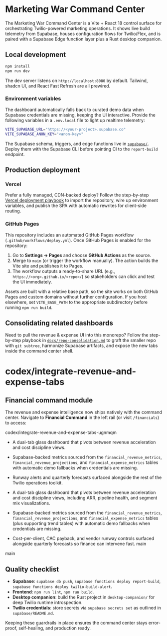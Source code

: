 # Marketing War Command Center

The Marketing War Command Center is a Vite + React 18 control surface for orchestrating Twilio-powered marketing operations. It
shows live build telemetry from Supabase, houses configuration flows for Twilio/Flex, and is paired with a Supabase Edge
function layer plus a Rust desktop companion.

## Local development

```bash
npm install
npm run dev
```

The dev server listens on `http://localhost:8080` by default. Tailwind, shadcn UI, and React Fast Refresh are all prewired.

### Environment variables

The dashboard automatically falls back to curated demo data when Supabase credentials are missing, keeping the UI interactive.
Provide the following variables in a `.env.local` file to light up realtime telemetry:

```bash
VITE_SUPABASE_URL="https://<your-project>.supabase.co"
VITE_SUPABASE_ANON_KEY="<anon-key>"
```

The Supabase schema, triggers, and edge functions live in [`supabase/`](supabase/README.md). Deploy them with the Supabase CLI
before pointing CI to the `report-build` endpoint.

## Production deployment

### Vercel

Prefer a fully managed, CDN-backed deploy? Follow the step-by-step [Vercel deployment playbook](docs/vercel-deployment.md) to
import the repository, wire up environment variables, and publish the SPA with automatic rewrites for client-side routing.

### GitHub Pages

This repository includes an automated GitHub Pages workflow (`.github/workflows/deploy.yml`). Once GitHub Pages is enabled for
the repository:

1. Go to **Settings → Pages** and choose **GitHub Actions** as the source.
2. Merge to `main` (or trigger the workflow manually). The action builds the Vite site and publishes it to Pages.
3. The workflow outputs a ready-to-share URL (e.g., `https://<org>.github.io/<repo>/`) so stakeholders can click and test the UI
   immediately.

Assets are built with a relative base path, so the site works on both GitHub Pages and custom domains without further
configuration. If you host elsewhere, set `VITE_BASE_PATH` to the appropriate subdirectory before running `npm run build`.

## Consolidating related dashboards

Need to pull the revenue & expense UI into this monorepo? Follow the step-by-step playbook in
[`docs/repo-consolidation.md`](docs/repo-consolidation.md) to graft the smaller repo with `git subtree`, harmonize Supabase
artifacts, and expose the new tabs inside the command center shell.

codex/integrate-revenue-and-expense-tabs
=======
## Financial command module

The revenue and expense intelligence now ships natively with the command center. Navigate to **Financial Command** in the
left rail (or visit `/financials`) to access:

codex/integrate-revenue-and-expense-tabs-ugnmqm
- A dual-tab glass dashboard that pivots between revenue acceleration and cost discipline views.
- Supabase-backed metrics sourced from the `financial_revenue_metrics`, `financial_revenue_projections`, and
  `financial_expense_metrics` tables with automatic demo fallbacks when credentials are missing.
- Runway alerts and quarterly forecasts surfaced alongside the rest of the Twilio operations toolkit.

- A dual-tab glass dashboard that pivots between revenue acceleration and cost discipline views, including ARR, pipeline health,
  and segment mix visualizations.
- Supabase-backed metrics sourced from the `financial_revenue_metrics`, `financial_revenue_projections`, and `financial_expense_metrics`
  tables (plus supporting trend tables) with automatic demo fallbacks when credentials are missing.
- Cost-per-client, CAC payback, and vendor runway controls surfaced alongside quarterly forecasts so finance can intervene fast.
main

 main
## Quality checklist

- **Supabase**: `supabase db push`, `supabase functions deploy report-build`, `supabase functions deploy twilio-build-alert`.
- **Frontend**: `npm run lint`, `npm run build`.
- **Desktop companion**: build the Rust project in `desktop-companion/` for deep Twilio runtime introspection.
- **Twilio credentials**: store secrets via `supabase secrets set` as outlined in `supabase/README.md`.

Keeping these guardrails in place ensures the command center stays error-proof, self-healing, and production ready.
